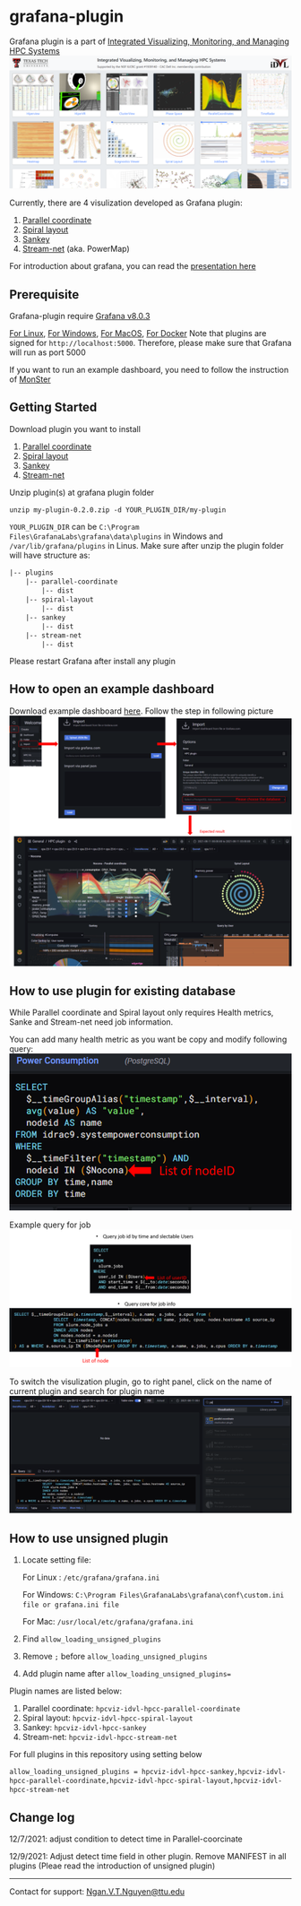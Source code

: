 # grafana-plugin #

Grafana plugin is a part of [Integrated Visualizing, Monitoring, and Managing HPC Systems](https://idatavisualizationlab.github.io/HPCC/)
![HPCC snapshot](./thumbnail/HPCC-webapp.PNG)

Currently, there are 4 visulization developed as Grafana plugin:
1. [Parallel coordinate](./parallel-coordinate/dist)
2. [Spiral layout](./spiral-layou/dist)
3. [Sankey](./sankey/dist)
4. [Stream-net](./stream-net/dist) (aka. PowerMap)

For introduction about grafana, you can read the [presentation here](https://texastechuniversity-my.sharepoint.com/:p:/g/personal/ngan_v_t_nguyen_ttu_edu/ER3kYNivM4dEtqJCi7UTyfwBbP71Q8XAl89tSkEFzSUCsw?e=fOMuhL)

## Prerequisite ## 
Grafana-plugin require [Grafana v8.0.3](https://grafana.com/grafana/download/8.0.3)

[For Linux](https://grafana.com/grafana/download/8.0.3?platform=linux), [For Windows](https://grafana.com/grafana/download/8.0.3?platform=windows), [For MacOS](https://grafana.com/grafana/download/8.0.3?platform=mac), [For Docker](https://grafana.com/grafana/download/8.0.3?platform=docker)
Note that plugins are signed for `http://localhost:5000`. Therefore, please make sure that Grafana will run as port 5000

If you want to run an example dashboard, you need to follow the instruction of [MonSter](https://github.com/nsfcac/MonSter)

## Getting Started ##
Download plugin you want to install 
1. [Parallel coordinate](./parallel-coordinate.zip)
2. [Spiral layout](./spiral-layout.zip)
3. [Sankey](./sankey.zip)
4. [Stream-net](./stream-net.zip)

Unzip plugin(s) at grafana plugin folder

```
unzip my-plugin-0.2.0.zip -d YOUR_PLUGIN_DIR/my-plugin
```

`YOUR_PLUGIN_DIR` can be `C:\Program Files\GrafanaLabs\grafana\data\plugins` in Windows and `/var/lib/grafana/plugins` in Linus. Make sure after unzip the plugin folder will have structure as:
```
|-- plugins
    |-- parallel-coordinate
        |-- dist
    |-- spiral-layout
        |-- dist
    |-- sankey
        |-- dist
    |-- stream-net
        |-- dist        
```

Please restart Grafana after install any plugin

## How to open an example dashboard  ##

Download example dashboard [here](./dashboard/HPC%20Viz-1637011356411.json). Follow the step in following picture
![Dashboard import steps](./thumbnail/dashboard.png)

## How to use plugin for existing database ##
While Parallel coordinate and Spiral layout only requires Health metrics, Sanke and Stream-net need job information.

You can add many health metric as you want be copy and modify following query:
![Health metrics query](./thumbnail/healthmetric.png)

Example query for job
![job query](./thumbnail/jobinfo.png)

To switch the visulization plugin, go to right panel, click on the name of current plugin and search for plugin name
![pluginlocation](./thumbnail/pluginlocation.PNG)

## How to use unsigned plugin
1. Locate setting file:
    
    For Linux : `/etc/grafana/grafana.ini`

    For Windows: `C:\Program Files\GrafanaLabs\grafana\conf\custom.ini file or grafana.ini file`

    For Mac: `/usr/local/etc/grafana/grafana.ini`

2. Find `allow_loading_unsigned_plugins`
3. Remove `;` before `allow_loading_unsigned_plugins`
4. Add plugin name after `allow_loading_unsigned_plugins=`

Plugin names are listed below:
1. Parallel coordinate: `hpcviz-idvl-hpcc-parallel-coordinate`
2. Spiral layout: `hpcviz-idvl-hpcc-spiral-layout`
3. Sankey: `hpcviz-idvl-hpcc-sankey`
4. Stream-net: `hpcviz-idvl-hpcc-stream-net`


For full plugins in this repository using setting below
```
allow_loading_unsigned_plugins = hpcviz-idvl-hpcc-sankey,hpcviz-idvl-hpcc-parallel-coordinate,hpcviz-idvl-hpcc-spiral-layout,hpcviz-idvl-hpcc-stream-net
```

## Change log

12/7/2021: adjust condition to detect time in Parallel-coorcinate

12/9/2021: Adjust detect time field in other plugin. Remove MANIFEST in all plugins (Pleae read the introduction of unsigned plugin)

---
Contact for support: Ngan.V.T.Nguyen@ttu.edu

